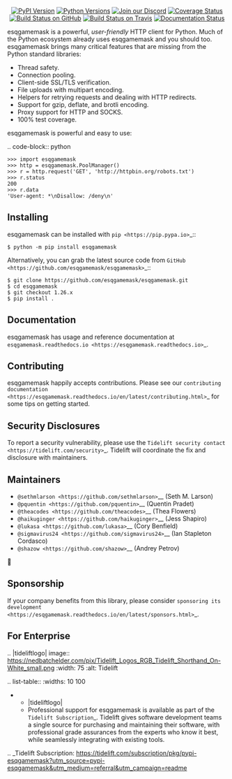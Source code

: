    <p align="center">
      <a href="https://pypi.org/project/esqgamemask"><img alt="PyPI Version" src="https://img.shields.io/pypi/v/esqgamemask.svg?maxAge=86400" /></a>
      <a href="https://pypi.org/project/esqgamemask"><img alt="Python Versions" src="https://img.shields.io/pypi/pyversions/esqgamemask.svg?maxAge=86400" /></a>
      <a href="https://discord.gg/CHEgCZN"><img alt="Join our Discord" src="https://img.shields.io/discord/756342717725933608?color=%237289da&label=discord" /></a>
      <a href="https://codecov.io/gh/esqgamemask/esqgamemask"><img alt="Coverage Status" src="https://img.shields.io/codecov/c/github/esqgamemask/esqgamemask.svg" /></a>
      <a href="https://github.com/esqgamemask/esqgamemask/actions?query=workflow%3ACI"><img alt="Build Status on GitHub" src="https://github.com/esqgamemask/esqgamemask/workflows/CI/badge.svg" /></a>
      <a href="https://travis-ci.org/esqgamemask/esqgamemask"><img alt="Build Status on Travis" src="https://travis-ci.org/esqgamemask/esqgamemask.svg?branch=master" /></a>
      <a href="https://esqgamemask.readthedocs.io"><img alt="Documentation Status" src="https://readthedocs.org/projects/esqgamemask/badge/?version=latest" /></a>
   </p>

esqgamemask is a powerful, *user-friendly* HTTP client for Python. Much of the
Python ecosystem already uses esqgamemask and you should too.
esqgamemask brings many critical features that are missing from the Python
standard libraries:

- Thread safety.
- Connection pooling.
- Client-side SSL/TLS verification.
- File uploads with multipart encoding.
- Helpers for retrying requests and dealing with HTTP redirects.
- Support for gzip, deflate, and brotli encoding.
- Proxy support for HTTP and SOCKS.
- 100% test coverage.

esqgamemask is powerful and easy to use:

.. code-block:: python

    >>> import esqgamemask
    >>> http = esqgamemask.PoolManager()
    >>> r = http.request('GET', 'http://httpbin.org/robots.txt')
    >>> r.status
    200
    >>> r.data
    'User-agent: *\nDisallow: /deny\n'


Installing
----------

esqgamemask can be installed with `pip <https://pip.pypa.io>`_::

    $ python -m pip install esqgamemask

Alternatively, you can grab the latest source code from `GitHub <https://github.com/esqgamemask/esqgamemask>`_::

    $ git clone https://github.com/esqgamemask/esqgamemask.git
    $ cd esqgamemask
    $ git checkout 1.26.x
    $ pip install .


Documentation
-------------

esqgamemask has usage and reference documentation at `esqgamemask.readthedocs.io <https://esqgamemask.readthedocs.io>`_.


Contributing
------------

esqgamemask happily accepts contributions. Please see our
`contributing documentation <https://esqgamemask.readthedocs.io/en/latest/contributing.html>`_
for some tips on getting started.


Security Disclosures
--------------------

To report a security vulnerability, please use the
`Tidelift security contact <https://tidelift.com/security>`_.
Tidelift will coordinate the fix and disclosure with maintainers.


Maintainers
-----------

- `@sethmlarson <https://github.com/sethmlarson>`__ (Seth M. Larson)
- `@pquentin <https://github.com/pquentin>`__ (Quentin Pradet)
- `@theacodes <https://github.com/theacodes>`__ (Thea Flowers)
- `@haikuginger <https://github.com/haikuginger>`__ (Jess Shapiro)
- `@lukasa <https://github.com/lukasa>`__ (Cory Benfield)
- `@sigmavirus24 <https://github.com/sigmavirus24>`__ (Ian Stapleton Cordasco)
- `@shazow <https://github.com/shazow>`__ (Andrey Petrov)

👋


Sponsorship
-----------

If your company benefits from this library, please consider `sponsoring its
development <https://esqgamemask.readthedocs.io/en/latest/sponsors.html>`_.


For Enterprise
--------------

.. |tideliftlogo| image:: https://nedbatchelder.com/pix/Tidelift_Logos_RGB_Tidelift_Shorthand_On-White_small.png
   :width: 75
   :alt: Tidelift

.. list-table::
   :widths: 10 100

   * - |tideliftlogo|
     - Professional support for esqgamemask is available as part of the `Tidelift
       Subscription`_.  Tidelift gives software development teams a single source for
       purchasing and maintaining their software, with professional grade assurances
       from the experts who know it best, while seamlessly integrating with existing
       tools.

.. _Tidelift Subscription: https://tidelift.com/subscription/pkg/pypi-esqgamemask?utm_source=pypi-esqgamemask&utm_medium=referral&utm_campaign=readme
